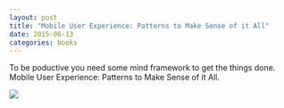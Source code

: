 ```yaml
---
layout: post
title: "Mobile User Experience: Patterns to Make Sense of it All"
date: 2015-06-13
categories: books
---
```


<p>To be poductive you need some mind framework to get the things done. Mobile User Experience: Patterns to Make Sense of it All. </p>

<a href="http://www.amazon.com/gp/offer-listing/B00F8I2534/ref=as_li_tl?ie=UTF8&camp=1789&creative=9325&creativeASIN=B00F8I2534&linkCode=am2&tag=scofux-20&linkId=KKOYCK5NRZDGHFAD"><img border="0" src="http://ws-na.amazon-adsystem.com/widgets/q?_encoding=UTF8&ASIN=B00F8I2534&Format=_SL250_&ID=AsinImage&MarketPlace=US&ServiceVersion=20070822&WS=1&tag=scofux-20" ></a><img src="http://ir-na.amazon-adsystem.com/e/ir?t=scofux-20&l=as2&o=1&a=B00F8I2534" width="1" height="1" border="0" alt="" style="border:none !important; margin:0px !important;" />
